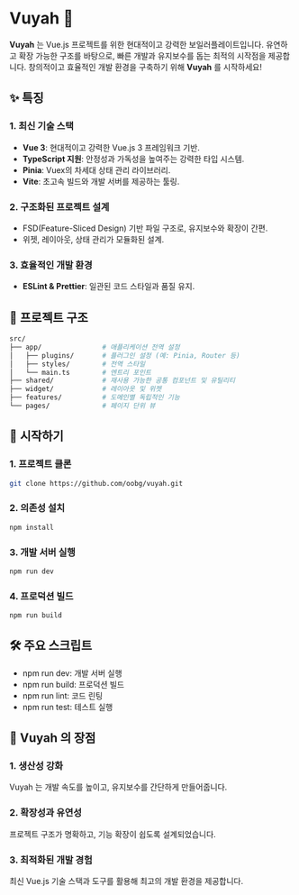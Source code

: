 # Vuyah 🚀

**Vuyah** 는 Vue.js 프로젝트를 위한 현대적이고 강력한 보일러플레이트입니다.
유연하고 확장 가능한 구조를 바탕으로, 빠른 개발과 유지보수를 돕는 최적의 시작점을 제공합니다.
창의적이고 효율적인 개발 환경을 구축하기 위해 **Vuyah** 를 시작하세요!

## ✨ 특징

### 1. 최신 기술 스택

- **Vue 3**: 현대적이고 강력한 Vue.js 3 프레임워크 기반.
- **TypeScript 지원**: 안정성과 가독성을 높여주는 강력한 타입 시스템.
- **Pinia**: Vuex의 차세대 상태 관리 라이브러리.
- **Vite**: 초고속 빌드와 개발 서버를 제공하는 툴링.

### 2. 구조화된 프로젝트 설계

- FSD(Feature-Sliced Design) 기반 파일 구조로, 유지보수와 확장이 간편.
- 위젯, 레이아웃, 상태 관리가 모듈화된 설계.

### 3. 효율적인 개발 환경

- **ESLint & Prettier**: 일관된 코드 스타일과 품질 유지.

[// not support]: # (- **Vitest**: 유닛 테스트를 간단하고 빠르게 설정.)
[// not support]: # (- **Cypress**: 선택적 E2E 테스트 지원으로 품질 보증.)

## 📂 프로젝트 구조

```bash
src/
├── app/               # 애플리케이션 전역 설정
│   ├── plugins/       # 플러그인 설정 (예: Pinia, Router 등)
│   ├── styles/        # 전역 스타일
│   └── main.ts        # 엔트리 포인트
├── shared/            # 재사용 가능한 공통 컴포넌트 및 유틸리티
├── widget/            # 레이아웃 및 위젯
├── features/          # 도메인별 독립적인 기능
└── pages/             # 페이지 단위 뷰
```

## 🚀 시작하기

### 1. 프로젝트 클론

```bash
git clone https://github.com/oobg/vuyah.git
```

### 2. 의존성 설치
```bash
npm install
```

### 3. 개발 서버 실행
```bash
npm run dev
```

### 4. 프로덕션 빌드
```bash
npm run build
```

## 🛠️ 주요 스크립트

- npm run dev: 개발 서버 실행
- npm run build: 프로덕션 빌드
- npm run lint: 코드 린팅
- npm run test: 테스트 실행

## 🌟 Vuyah 의 장점

### 1. 생산성 강화

Vuyah 는 개발 속도를 높이고, 유지보수를 간단하게 만들어줍니다.

### 2. 확장성과 유연성

프로젝트 구조가 명확하고, 기능 확장이 쉽도록 설계되었습니다.

### 3. 최적화된 개발 경험

최신 Vue.js 기술 스택과 도구를 활용해 최고의 개발 환경을 제공합니다.